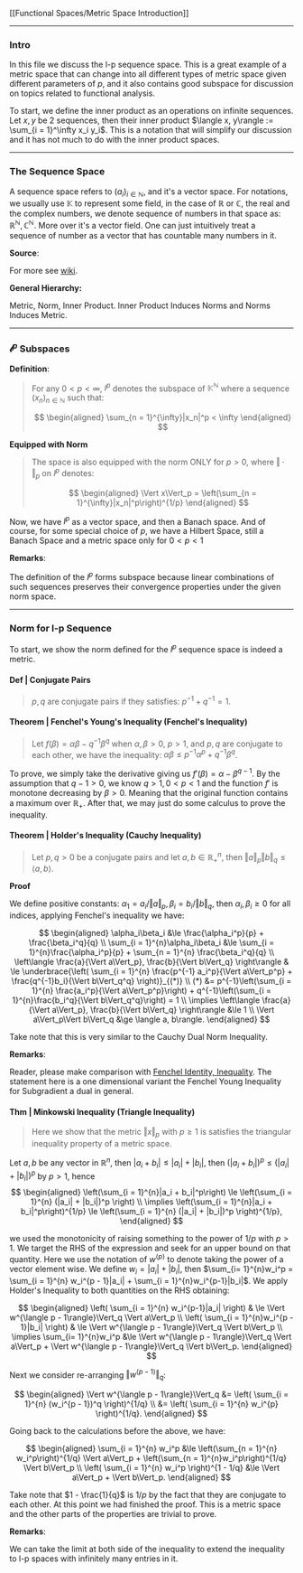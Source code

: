 [[Functional Spaces/Metric Space Introduction]]

---
### **Intro**

In this file we discuss the l-p sequence space. This is a great example of a metric space that can change into all different types of metric space given different parameters of $p$, and it also contains good subspace for discussion on topics related to functional analysis. 

To start, we define the inner product as an operations on infinite sequences. Let $x, y$ be 2 sequences, then their inner product $\langle x, y\rangle := \sum_{i = 1}^\infty x_i y_i$. This is a notation that will simplify our discussion and it has not much to do with the inner product spaces. 

---
### **The Sequence Space**

A sequence space refers to $(a_i)_{i\in \mathbb N}$, and it's a vector space. For notations, we usually use $\mathbb K$ to represent some field, in the case of $\mathbb R$ or $\mathbb C$, the real and the complex numbers, we denote sequence of numbers in that space as: $\mathbb R^{\mathbb N}, \mathbb C^{\mathbb N}$. More over it's a vector field. One can just intuitively treat a sequence of number as a vector that has countable many numbers in it. 

**Source**: 

For more see [wiki](https://en.wikipedia.org/wiki/Sequence_space). 

**General Hierarchy:** 

Metric, Norm, Inner Product. Inner Product Induces Norms and Norms Induces Metric. 

---
### **$\mathcal l^p$ Subspaces**

**Definition**: 

> For any $0< p < \infty$, $l^p$ denotes the subspace of $\mathbb K^{\mathbb N}$ where a sequence $(x_n)_{n\in \mathbb N}$ such that: 
> 
> $$
> \begin{aligned}
>    \sum_{n = 1}^{\infty}|x_n|^p < \infty
> \end{aligned}
> $$

**Equipped with Norm**

> The space is also equipped with the norm ONLY for $p> 0$, where $\Vert \cdot \Vert_p$ on $l^p$ denotes: 
> 
> $$
> \begin{aligned}
>    \Vert x\Vert_p = \left(\sum_{n = 1}^{\infty}|x_n|^p\right)^{1/p}
> \end{aligned}
> $$

Now, we have $l^p$ as a vector space, and then a Banach space. And of course, for some special choice of $p$, we have a Hilbert Space, still a Banach Space and a metric space only for $0< p < 1$

**Remarks**: 

The definition of the $l^p$ forms subspace because linear combinations of such sequences preserves their convergence properties under the given norm space. 


---
### **Norm for l-p Sequence**

To start, we show the norm defined for the $l^p$ sequence space is indeed a metric. 

#### **Def | Conjugate Pairs**
> $p, q$ are conjugate pairs if they satisfies: $p^{-1} + q^{-1} = 1$. 


#### **Theorem | Fenchel's Young's Inequality (Fenchel's Inequality)**

> Let $f(\beta) = \alpha\beta - q^{-1}\beta^q$ when $\alpha,\beta> 0$, $p> 1$, and $p, q$ are conjugate to each other, we have the inequality: $\alpha\beta \le p^{-1}\alpha^{p} + q^{-1}\beta^q$. 

To prove, we simply take the derivative giving us $f'(\beta) = \alpha - \beta^{q - 1}$. By the assumption that $q - 1 > 0$, we know $q > 1, 0 < p < 1$ and the function $f'$ is monotone decreasing by $\beta > 0$. Meaning that the original function contains a maximum over $\mathbb R_+$. After that, we may just do some calculus to prove the inequality. 

#### **Theorem | Holder's Inequality (Cauchy Inequality)**

> Let $p, q > 0$ be a conjugate pairs and let $a, b \in \mathbb R^n_+$, then $\Vert a\Vert_p\Vert b\Vert_q \le \langle a, b\rangle$. 

**Proof**

We define positive constants: $\alpha_1 = a_i/\Vert a\Vert_p, \beta_i = b_i/\Vert b\Vert_q$, then $\alpha_i, \beta_i \ge 0$ for all indices, applying Fenchel's inequality we have: 

$$
\begin{aligned}
    \alpha_i\beta_i &\le \frac{\alpha_i^p}{p} + \frac{\beta_i^q}{q}
    \\
    \sum_{i = 1}^{n}\alpha_i\beta_i &\le 
    \sum_{i = 1}^{n}\frac{\alpha_i^p}{p} + 
    \sum_{n = 1}^{n} \frac{\beta_i^q}{q}
    \\
    \left\langle 
        \frac{a}{\Vert a\Vert_p}, \frac{b}{\Vert b\Vert_q}
    \right\rangle
    & \le 
    \underbrace{\left(
        \sum_{i = 1}^{n} \frac{p^{-1} a_i^p}{\Vert a\Vert_p^p} + 
        \frac{q^{-1}b_i}{\Vert b\Vert_q^q}
    \right)}_{(*)}
    \\
    (*) &= 
    p^{-1}\left(\sum_{i = 1}^{n} \frac{a_i^p}{\Vert a\Vert_p^p}\right) + 
    q^{-1}\left(\sum_{i = 1}^{n}\frac{b_i^q}{\Vert b\Vert_q^q}\right) = 1
    \\
    \implies 
    \left\langle 
        \frac{a}{\Vert a\Vert_p}, \frac{b}{\Vert b\Vert_q}
    \right\rangle &\le 1
    \\
    \Vert a\Vert_p\Vert b\Vert_q &\ge \langle a, b\rangle. 
\end{aligned}
$$

Take note that this is very similar to the Cauchy Dual Norm Inequality. 

**Remarks**: 

Reader, please make comparison with [Fenchel Identity, Inequality](../AMATH%20516%20Numerical%20Optimizations/Duality/Fenchel%20Identity,%20Inequality.md). The statement here is a one dimensional variant the Fenchel Young Inequality for Subgradient a dual in general. 

#### **Thm | Minkowski Inequality (Triangle Inequality)**

> Here we show that the metric $\Vert x\Vert_p$ with $p \ge 1$ is satisfies the triangular inequality property of a metric space. 

Let $a, b$ be any vector in $\mathbb R^n$, then $|a_i + b_i| \le |a_i| + |b_i|$, then $(|a_i + b_i|)^p \le (|a_i| + |b_i|)^p$ by $p > 1$, hence 
$$
\begin{aligned}
    \left(\sum_{i = 1}^{n}|a_i + b_i|^p\right) 
    \le 
    \left(\sum_{i = 1}^{n}
        (|a_i| + |b_i|)^p
    \right)
    \\
    \implies
    \left(\sum_{i = 1}^{n}|a_i + b_i|^p\right)^{1/p}
    \le 
    \left(\sum_{i = 1}^{n}
        (|a_i| + |b_i|)^p
    \right)^{1/p}, 
\end{aligned}
$$

we used the monotonicity of raising something to the power of $1/p$ with $p > 1$. We target the RHS of the expression and seek for an upper bound on that quantity. Here we use the notation of $w^{\langle p\rangle}$ to denote taking the power of a vector element wise. We define $w_i = |a_i| + |b_i|$, then $\sum_{i= 1}^{n}w_i^p = \sum_{i = 1}^{n} w_i^{p - 1}|a_i| + \sum_{i = 1}^{n}w_i^{p-1}|b_i|$. We apply Holder's Inequality to both quantities on the RHS obtaining:

$$
\begin{aligned}
    \left(
        \sum_{i = 1}^{n} w_i^{p-1}|a_i|
    \right) 
    & \le 
    \Vert w^{\langle p - 1\rangle}\Vert_q
    \Vert a\Vert_p
    \\
    \left(
        \sum_{i = 1}^{n}w_i^{p - 1}|b_i|
    \right)
    & \le 
    \Vert w^{\langle p - 1\rangle}\Vert_q
    \Vert b\Vert_p
    \\
    \implies
    \sum_{i= 1}^{n}w_i^p
    &\le 
    \Vert w^{\langle p - 1\rangle}\Vert_q
    \Vert a\Vert_p + 
    \Vert w^{\langle p - 1\rangle}\Vert_q
    \Vert b\Vert_p. 
\end{aligned}
$$

Next we consider re-arranging $\Vert w^{\langle p - 1\rangle}\Vert_q$: 

$$
\begin{aligned}
    \Vert w^{\langle p - 1\rangle}\Vert_q &=     
    \left(
        \sum_{i = 1}^{n}
            (w_i^{p - 1})^q
    \right)^{1/q}
    \\
    &= 
    \left(
        \sum_{i = 1}^{n}
        w_i^{p}
    \right)^{1/q}.
\end{aligned}
$$

Going back to the calculations before the above, we have: 

$$
\begin{aligned}
    \sum_{i = 1}^{n}
        w_i^p 
        &\le 
        \left(\sum_{n = 1}^{n} w_i^p\right)^{1/q}
        \Vert a\Vert_p
        + 
        \left(\sum_{n = 1}^{n}w_i^p\right)^{1/q}
        \Vert b\Vert_p
    \\
    \left(
        \sum_{i = 1}^{n}
        w_i^p
    \right)^{1 - 1/q}
    &\le 
    \Vert a\Vert_p + \Vert b\Vert_p. 
\end{aligned}
$$

Take note that $1 - \frac{1}{q}$ is $1/p$ by the fact that they are conjugate to each other. At this point we had finished the proof. This is a metric space and the other parts of the properties are trivial to prove. 

**Remarks**: 

We can take the limit at both side of the inequality to extend the inequality to l-p spaces with infinitely many entries in it. 

